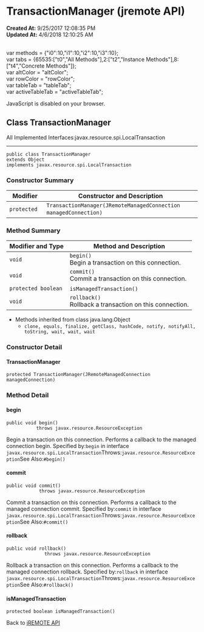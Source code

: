 # TransactionManager (jremote API)

**Created At:** 9/25/2017 12:08:35 PM  
**Updated At:** 4/6/2018 12:10:25 AM  

<!--<br>    try {<br>        if (location.href.indexOf('is-external=true') == -1) {<br>            parent.document.title="TransactionManager (jremote   API)";<br>        }<br>    }<br>    catch(err) {<br>    }<br>//--><br>var methods = {"i0":10,"i1":10,"i2":10,"i3":10};<br>var tabs = {65535:["t0","All Methods"],2:["t2","Instance Methods"],8:["t4","Concrete Methods"]};<br>var altColor = "altColor";<br>var rowColor = "rowColor";<br>var tableTab = "tableTab";<br>var activeTableTab = "activeTableTab";
JavaScript is disabled on your browser.



## Class TransactionManager

All Implemented Interfaces:javax.resource.spi.LocalTransaction
* * *


```
public class TransactionManager
extends Object
implements javax.resource.spi.LocalTransaction
```

### Constructor Summary


| Modifier<br> | Constructor and Description<br> |
| --- | --- |
| `protected `<br> | `TransactionManager(JRemoteManagedConnection managedConnection)` <br> |






### Method Summary


| Modifier and Type<br> | Method and Description<br> |
| --- | --- |
| `void`<br> | `begin()`<br>Begin a transaction on this connection.<br> |
| `void`<br> | `commit()`<br>Commit a transaction on this connection.<br> |
| `protected boolean`<br> | `isManagedTransaction()` <br> |
| `void`<br> | `rollback()`<br>Rollback a transaction on this connection.<br> |


- Methods inherited from class java.lang.Object
    - `clone, equals, finalize, getClass, hashCode, notify, notifyAll, toString, wait, wait, wait`

### Constructor Detail

#### TransactionManager

```
protected TransactionManager(JRemoteManagedConnection managedConnection)
```



### 


### Method Detail

#### begin

```
public void begin()
           throws javax.resource.ResourceException
```

Begin a transaction on this connection. Performs a callback to the managed connection begin.
Specified by:`begin` in interface `javax.resource.spi.LocalTransaction`Throws:`javax.resource.ResourceException`See Also:`#begin()`
#### commit

```
public void commit()
            throws javax.resource.ResourceException
```

Commit a transaction on this connection. Performs a callback to the managed connection commit.
Specified by:`commit` in interface `javax.resource.spi.LocalTransaction`Throws:`javax.resource.ResourceException`See Also:`#commit()`
#### rollback

```
public void rollback()
              throws javax.resource.ResourceException
```

Rollback a transaction on this connection. Performs a callback to the managed connection rollback.
Specified by:`rollback` in interface `javax.resource.spi.LocalTransaction`Throws:`javax.resource.ResourceException`See Also:`#rollback()`
#### isManagedTransaction

```
protected boolean isManagedTransaction()
```



Back to [jREMOTE API](com_jbase_jremote_package-summary)


